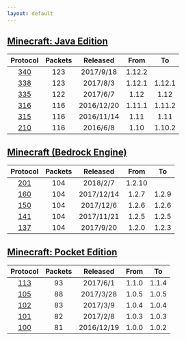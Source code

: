 ```yaml
---
layout: default
---
```


## [Minecraft: Java Edition](protocol/java340)

Protocol | Packets | Released | From | To
:---:|:---:|:---:|:---:|:---:
[340](protocol/java340) | 123 | 2017/9/18 | 1.12.2 | 
[338](protocol/java338) | 123 | 2017/8/3 | 1.12.1 | 1.12.1
[335](protocol/java335) | 122 | 2017/6/7 | 1.12 | 1.12
[316](protocol/java316) | 116 | 2016/12/20 | 1.11.1 | 1.11.2
[315](protocol/java315) | 116 | 2016/11/14 | 1.11 | 1.11
[210](protocol/java210) | 116 | 2016/6/8 | 1.10 | 1.10.2

## [Minecraft (Bedrock Engine)](protocol/bedrock201)

Protocol | Packets | Released | From | To
:---:|:---:|:---:|:---:|:---:
[201](protocol/bedrock201) | 104 | 2018/2/7 | 1.2.10 | 
[160](protocol/bedrock160) | 104 | 2017/12/14 | 1.2.7 | 1.2.9
[150](protocol/bedrock150) | 104 | 2017/12/6 | 1.2.6 | 1.2.6
[141](protocol/bedrock141) | 104 | 2017/11/21 | 1.2.5 | 1.2.5
[137](protocol/bedrock137) | 104 | 2017/9/20 | 1.2.0 | 1.2.3

## [Minecraft: Pocket Edition](protocol/pocket113)

Protocol | Packets | Released | From | To
:---:|:---:|:---:|:---:|:---:
[113](protocol/pocket113) | 93 | 2017/6/1 | 1.1.0 | 1.1.4
[105](protocol/pocket105) | 88 | 2017/3/28 | 1.0.5 | 1.0.5
[102](protocol/pocket102) | 83 | 2017/3/9 | 1.0.4 | 1.0.4
[101](protocol/pocket101) | 82 | 2017/2/8 | 1.0.3 | 1.0.3
[100](protocol/pocket100) | 81 | 2016/12/19 | 1.0.0 | 1.0.2
